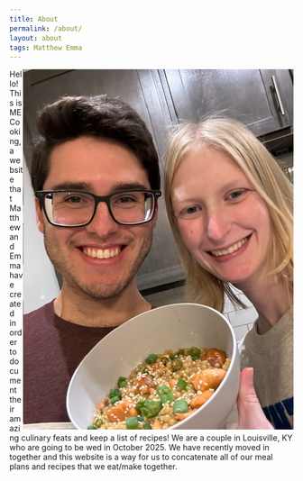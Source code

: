 ```yaml
---
title: About
permalink: /about/
layout: about
tags: Matthew Emma
---
```


<img src="../assets/img/Us.jpeg" alt="Us" align="right">

<div>
Hello! This is ME Cooking, a website that Matthew and Emma have created in order to document their amazing culinary feats and keep a list of recipes!
We are a couple in Louisville, KY who are going to be wed in October 2025. We have recently moved in together and this website is a way for us to concatenate all of our meal plans and recipes that we eat/make together.
</div>
